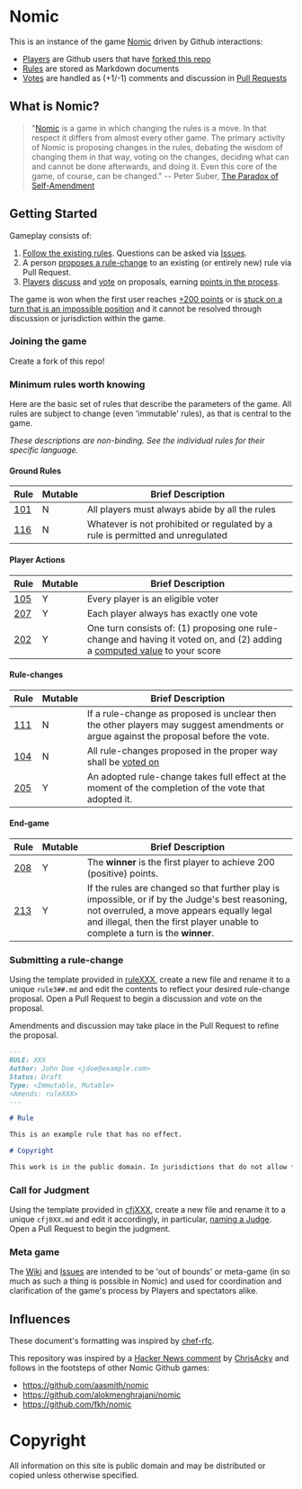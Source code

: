 # Nomic

This is an instance of the game [Nomic](https://en.wikipedia.org/wiki/Nomic) driven by Github interactions:

* [Players](https://github.com/mburns/nomic/wiki/Player) are Github users that have [forked this repo](#joining-the-game)
* [Rules](https://github.com/mburns/nomic/wiki/Rules) are stored as Markdown documents
* [Votes](https://github.com/mburns/nomic/wiki/Voting) are handled as (+1/-1) comments and discussion in [Pull Requests](https://github.com/mburns/nomic/pulls)

## What is Nomic?

> "[Nomic](http://legacy.earlham.edu/~peters/writing/nomic.htm) is a game in which changing the rules is a move. In that respect it differs from almost every other game. The primary activity of Nomic is proposing changes in the rules, debating the wisdom of changing them in that way, voting on the changes, deciding what can and cannot be done afterwards, and doing it. Even this core of the game, of course, can be changed."
> -- Peter Suber, [The Paradox of Self-Amendment](http://dash.harvard.edu/handle/1/10243418)

## Getting Started

Gameplay consists of:

1. [Follow the existing rules](/rule101.md). Questions can be asked via [Issues](https://github.com/mburns/nomic/issues).
2. A person [proposes a rule-change](#submitting-a-rule-change) to an existing (or entirely new) rule via Pull Request.
3. [Players](https://github.com/mburns/nomic/wiki/Player) [discuss](/rule111.md) and [vote](/rule105.md) on proposals, earning [points in the process](/SCOREBOARD.md).

The game is won when the first user reaches [+200 points](/rule208.md) or is [stuck on a turn that is an impossible position](/rule213.md) and it cannot be resolved through discussion or jurisdiction within the game.

### Joining the game

Create a fork of this repo!

### Minimum rules worth knowing

Here are the basic set of rules that describe the parameters of the game. All rules are subject to change (even 'immutable' rules), as that is central to the game.

*These descriptions are non-binding. See the individual rules for their specific language.*

#### Ground Rules

Rule | Mutable | Brief Description
---- | ------- | -----------------
[101](/rule101.md) | N | All players must always abide by all the rules
[116](/rule116.md) | N | Whatever is not prohibited or regulated by a rule is permitted and unregulated

#### Player Actions
Rule | Mutable | Brief Description
---- | ------- | -----------------
[105](/rule105.md) | Y | Every player is an eligible voter
[207](/rule207.md) | Y | Each player always has exactly one vote
[202](/rule202.md) | Y | One turn consists of: (1) proposing one rule-change and having it voted on, and (2) adding a [computed value](/rule202.md) to your score

#### Rule-changes
Rule | Mutable | Brief Description
---- | ------- | -----------------
[111](/rule111.md) | N | If a rule-change as proposed is unclear then the other players may suggest amendments or argue against the proposal before the vote.
[104](/rule104.md) | N | All rule-changes proposed in the proper way shall be [voted on](https://github.com/mburns/nomic/wiki/Voting)
[205](/rule205.md) | Y | An adopted rule-change takes full effect at the moment of the completion of the vote that adopted it.

#### End-game
Rule | Mutable | Brief Description
---- | ------- | -----------------
[208](/rule208.md) | Y | The **winner** is the first player to achieve 200 (positive) points.
[213](/rule213.md) | Y | If the rules are changed so that further play is impossible, or if by the Judge's best reasoning, not overruled, a move appears equally legal and illegal, then the first player unable to complete a turn is the **winner**.

### Submitting a rule-change

Using the template provided in [ruleXXX](/templates/ruleXXX.md), create a new file and rename it to a unique `rule3##.md` and edit the contents to reflect your desired rule-change proposal. Open a Pull Request to begin a discussion and vote on the proposal.

Amendments and discussion may take place in the Pull Request to refine the proposal.

```markdown
---
RULE: XXX
Author: John Doe <jdoe@example.com>
Status: Draft
Type: <Immutable, Mutable>
<Amends: ruleXXX>
---

# Rule

This is an example rule that has no effect.

# Copyright

This work is in the public domain. In jurisdictions that do not allow for this, this work is available under [CC0](https://creativecommons.org/publicdomain/zero/1.0/). To the extent possible under law, the person who associated [CC0](https://creativecommons.org/publicdomain/zero/1.0/) with this work has waived all copyright and related or neighboring rights to this work.
```

### Call for Judgment

Using the template provided in [cfjXXX](/templates/cfjXXX.md), create a new file and rename it to a unique `cfj0XX.md` and edit it accordingly, in particular, [naming a Judge](/rule212.md). Open a Pull Request to begin the judgment.

### Meta game

The [Wiki](https://github.com/mburns/nomic/wiki) and [Issues](https://github.com/mburns/nomic/issues) are intended to be 'out of bounds' or meta-game (in so much as such a thing is possible in Nomic) and used for coordination and clarification of the game's process by Players and spectators alike.

## Influences

These document's formatting was inspired by [chef-rfc](https://github.com/chef/chef-rfc).

This repository was inspired by a [Hacker News comment](https://news.ycombinator.com/item?id=4889988) by [ChrisAcky](http://acky.vze.com/) and follows in the footsteps of other Nomic Github games:

* https://github.com/aasmith/nomic
* https://github.com/alokmenghrajani/nomic
* https://github.com/fkh/nomic

# Copyright

All information on this site is public domain and may be distributed or copied unless otherwise specified.
